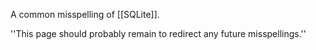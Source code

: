 A common misspelling of [[SQLite]].

''This page should probably remain to redirect any future misspellings.''